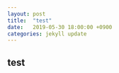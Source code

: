 ```yaml
---
layout: post
title:  "test"
date:   2019-05-30 18:00:00 +0900
categories: jekyll update
---
```


## test

